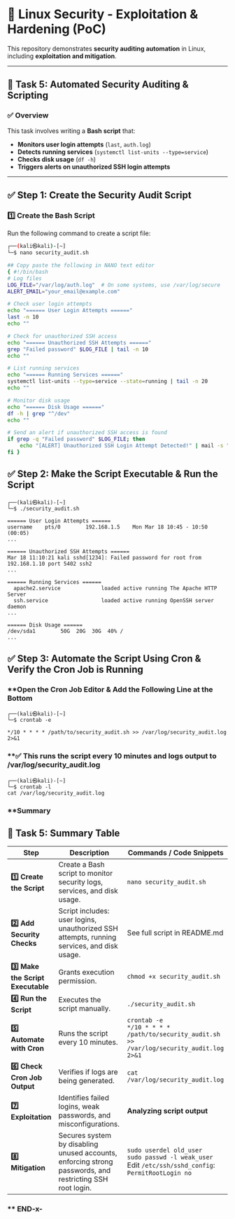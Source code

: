 # 📌 Linux Security - Exploitation & Hardening (PoC)

This repository demonstrates **security auditing automation** in Linux, including **exploitation and mitigation**.

---

## 🔹 Task 5: Automated Security Auditing & Scripting

### ✅ Overview
This task involves writing a **Bash script** that:
- **Monitors user login attempts** (`last`, `auth.log`)
- **Detects running services** (`systemctl list-units --type=service`)
- **Checks disk usage** (`df -h`)
- **Triggers alerts on unauthorized SSH login attempts**

---

## ✅ Step 1: Create the Security Audit Script

### **1️⃣ Create the Bash Script**
Run the following command to create a script file:

```bash
┌──(kali㉿kali)-[~]
└─$ nano security_audit.sh

## Copy paste the following in NANO text editor
{ #!/bin/bash
# Log files
LOG_FILE="/var/log/auth.log"  # On some systems, use /var/log/secure
ALERT_EMAIL="your_email@example.com"

# Check user login attempts
echo "====== User Login Attempts ======"
last -n 10
echo ""

# Check for unauthorized SSH access
echo "====== Unauthorized SSH Attempts ======"
grep "Failed password" $LOG_FILE | tail -n 10
echo ""

# List running services
echo "====== Running Services ======"
systemctl list-units --type=service --state=running | tail -n 20
echo ""

# Monitor disk usage
echo "====== Disk Usage ======"
df -h | grep "^/dev"
echo ""

# Send an alert if unauthorized SSH access is found
if grep -q "Failed password" $LOG_FILE; then
    echo "[ALERT] Unauthorized SSH Login Attempt Detected!" | mail -s "Security Alert" $ALERT_EMAIL
fi }

```
## ✅ Step 2: Make the Script Executable & Run the Script

```
┌──(kali㉿kali)-[~]
└─$ ./security_audit.sh

====== User Login Attempts ======
username    pts/0        192.168.1.5    Mon Mar 18 10:45 - 10:50  (00:05)
...

====== Unauthorized SSH Attempts ======
Mar 18 11:10:21 kali sshd[1234]: Failed password for root from 192.168.1.10 port 5402 ssh2
...

====== Running Services ======
  apache2.service             loaded active running The Apache HTTP Server
  ssh.service                 loaded active running OpenSSH server daemon
...

====== Disk Usage ======
/dev/sda1        50G  20G  30G  40% /
...
```
## ✅ Step 3: Automate the Script Using Cron & Verify the Cron Job is Running

### **Open the Cron Job Editor & Add the Following Line at the Bottom
```
┌──(kali㉿kali)-[~]
└─$ crontab -e

*/10 * * * * /path/to/security_audit.sh >> /var/log/security_audit.log 2>&1
```
### **✅ This runs the script every 10 minutes and logs output to /var/log/security_audit.log
```
┌──(kali㉿kali)-[~]
└─$ crontab -l
cat /var/log/security_audit.log
```
### **Summary
## 📌 Task 5: Summary Table

| **Step**  | **Description** | **Commands / Code Snippets** |
|-----------|---------------|-----------------------------|
| **1️⃣ Create the Script** | Create a Bash script to monitor security logs, services, and disk usage. | `nano security_audit.sh` |
| **2️⃣ Add Security Checks** | Script includes: user logins, unauthorized SSH attempts, running services, and disk usage. | See full script in README.md |
| **3️⃣ Make the Script Executable** | Grants execution permission. | `chmod +x security_audit.sh` |
| **4️⃣ Run the Script** | Executes the script manually. | `./security_audit.sh` |
| **5️⃣ Automate with Cron** | Runs the script every 10 minutes. | `crontab -e` <br> `*/10 * * * * /path/to/security_audit.sh >> /var/log/security_audit.log 2>&1` |
| **6️⃣ Check Cron Job Output** | Verifies if logs are being generated. | `cat /var/log/security_audit.log` |
| **7️⃣ Exploitation** | Identifies failed logins, weak passwords, and misconfigurations. | **Analyzing script output** |
| **8️⃣ Mitigation** | Secures system by disabling unused accounts, enforcing strong passwords, and restricting SSH root login. | `sudo userdel old_user` <br> `sudo passwd -l weak_user` <br> Edit `/etc/ssh/sshd_config`: `PermitRootLogin no` |

### ** END-x-
